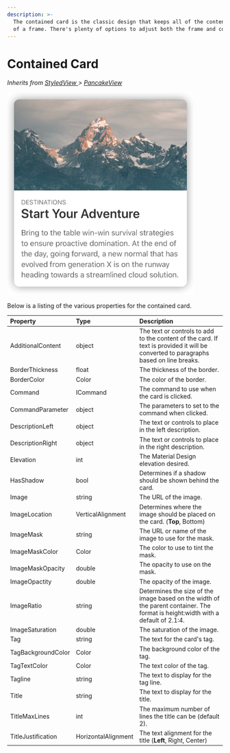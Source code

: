 ```yaml
---
description: >-
  The contained card is the classic design that keeps all of the content inside
  of a frame. There's plenty of options to adjust both the frame and content.
---
```


# Contained Card

_Inherits from_ [_StyledView_ ](../styled-view.md)_&gt;_ [_PancakeView_](https://github.com/sthewissen/Xamarin.Forms.PancakeView)

![Contained Card](../../../.gitbook/assets/image%20%2835%29.png)

Below is a listing of the various properties for the contained card.

| Property | Type | Description |
| :--- | :--- | :--- |
| AdditionalContent | object | The text or controls to add to the content of the card.  If text is provided it will be converted to paragraphs based on line breaks. |
| BorderThickness | float | The thickness of the border. |
| BorderColor | Color | The color of the border. |
| Command | ICommand | The command to use when the card is clicked. |
| CommandParameter | object | The parameters to set to the command when clicked. |
| DescriptionLeft | object | The text or controls to place in the left description. |
| DescriptionRight | object | The text or controls to place in the right description. |
| Elevation | int | The Material Design elevation desired. |
| HasShadow | bool | Determines if a shadow should be shown behind the card. |
| Image | string | The URL of the image. |
| ImageLocation | VerticalAlignment | Determines where the image should be placed on the card. \(**Top**, Bottom\) |
| ImageMask | string | The URL or name of the image to use for the mask. |
| ImageMaskColor | Color | The color to use to tint the mask. |
| ImageMaskOpacity | double | The opacity to use on the mask. |
| ImageOpactity | double | The opacity of the image. |
| ImageRatio | string | Determines the size of the image based on the width of the parent container. The format is height:width with a default of 2.1:4. |
| ImageSaturation | double | The saturation of the image. |
| Tag | string | The text for the card's tag. |
| TagBackgroundColor | Color | The background color of the tag. |
| TagTextColor | Color | The text color of the tag. |
| Tagline | string | The text to display for the tag line. |
| Title | string | The text to display for the title. |
| TitleMaxLines | int | The maximum number of lines the title can be \(default 2\). |
| TitleJustification | HorizontalAlignment | The text alignment for the title \(**Left**, Right, Center\) |



